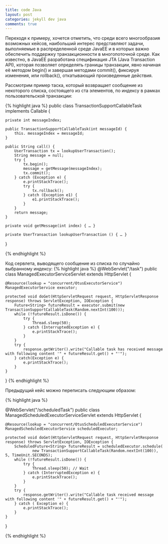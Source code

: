 ```yaml
---
title: code Java
layout: post
categories: jekyll dev java
comments: true
---
```


Переходя к примеру, хочется отметить, что среди всего многообразия возможных кейсов, наибольший интерес представляют задачи, выполняемые в распределенной среде JavaEE и в которых важно обеспечить поддержку транзакционности в многопоточной среде. Как известно, в JavaEE разработана спецификация JTA (Java Transaction API), которая позволяет определять границы транзакции, явно начиная её методом begin() и завершая методами commit(), фиксируя изменения, или rollback(), откатывающий произведенные действия.

Рассмотрим пример таска, который возвращает сообщение из некоторого списка, состоящего из ста элементов, по индексу в рамках пользовательской транзакции:

{% highlight java %}
public class TransactionSupportCallableTask implements Callable<String> {

    private int messageIndex;

    public TransactionSupportCallableTask(int messageId) {
        this. messageIndex = messageId;
    }

    public String call() {
        UserTransaction tx = lookupUserTransaction();
        String message = null;
        try {
            tx.begin();
            message = getMessage(messageIndex);
            tx.commit();
        } catch (Exception e) {
            e.printStackTrace();
            try {
                tx.rollback();
            } catch (Exception e1) {
                e1.printStackTrace();
            }
        }
        return message;
    }

    private void getMessage(int index) { … }

    private UserTransaction lookupUserTransaction () { … }

}

{% endhighlight %}


Код сервлета, выводящего сообщение из списка по случайно выбранному индексу:
{% highlight java %}
@WebServlet("/task")
public class ManagedExecutorServiceServlet extends HttpServlet {

    @Resource(lookup = "concurrent/OtusExecutorService")
    ManagedExecutorService executor;

    protected void doGet(HttpServletRequest request, HttpServletResponse response) throws ServletException, IOException {
        Future<String> futureResult = executor.submit(new TransactionSupportCallableTask(Random.nextInt(100)));
        while (!futureResult.isDone()) {
            try {
                Thread.sleep(50);
            } catch (InterruptedException e) {
                e.printStackTrace();
            }
        }
        try {
            response.getWriter().write("Callable task has received message with following content '" + futureResult.get() + "'");
        } catch(Exception e) {
            e.printStackTrace();
        }
    }
}
{% endhighlight %}

Предыдущий кейс можно переписать следующим образом:

{% highlight java %}

@WebServlet("/scheduledTask")
public class ManagedScheduledExecutorServiceServlet extends HttpServlet {

    @Resource(lookup = "concurrent/OtusScheduledExecutorService")
    ManagedScheduledExecutorService scheduledExecutor;

    protected void doGet(HttpServletRequest request, HttpServletResponse response) throws ServletException, IOException {
        ScheduledFuture<String> futureResult = scheduledExecutor.schedule(
                new TransactionSupportCallableTask(Random.nextInt(100)), 5, TimeUnit.SECONDS);
        while (!futureResult.isDone()) {
            try {
                Thread.sleep(50); // Wait
            } catch (InterruptedException e) {
                e.printStackTrace();
            }
        }
        try {
            response.getWriter().write("Callable task received message with following content '" + futureResult.get() + "'");
        } catch ( Exception e) {
            e.printStackTrace();
        }
    }
}

{% endhighlight %}

